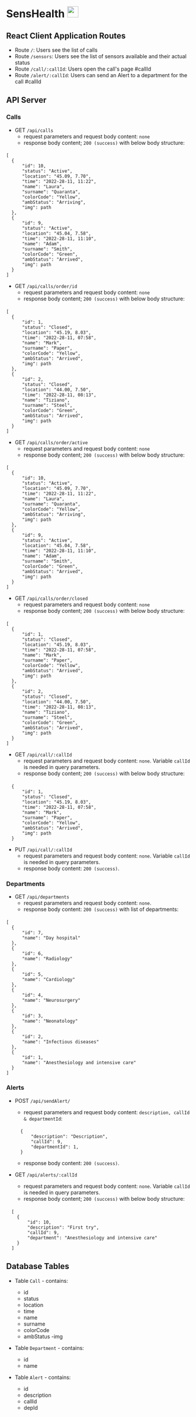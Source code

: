 # SensHealth   <img src="https://cdn.jsdelivr.net/gh/devicons/devicon/icons/react/react-original.svg" height="30" />

## React Client Application Routes

- Route `/`: Users see the list of calls
- Route `/sensors`: Users see the list of sensors available and their actual status
- Route `/call/:callId`: Users open the call's page #callId
- Route `/alert/:callId`: Users can send an Alert to a department for the call #callId

## API Server
### Calls
  
- GET `/api/calls`
  - request parameters and request body content: `none`
  - response body content; `200 (success)` with below body structure:
####
  ```
  [
    {
        "id": 10,
        "status": "Active",
        "location": "45.09, 7.70",
        "time": "2022-28-11, 11:22",
        "name": "Laura",
        "surname": "Quaranta",
        "colorCode": "Yellow",
        "ambStatus": "Arriving",
        "img": path
    },
    {
        "id": 9,
        "status": "Active",
        "location": "45.04, 7.58",
        "time": "2022-28-11, 11:10",
        "name": "Adam",
        "surname": "Smith",
        "colorCode": "Green",
        "ambStatus": "Arrived",
        "img": path
    }
  ]
  ```

- GET `/api/calls/order/id`
  - request parameters and request body content: `none`
  - response body content; `200 (success)` with below body structure:
 ####
  ```
  [
    {
        "id": 1,
        "status": "Closed",
        "location": "45.19, 8.03",
        "time": "2022-28-11, 07:58",
        "name": "Mark",
        "surname": "Paper",
        "colorCode": "Yellow",
        "ambStatus": "Arrived",
        "img": path
    },
    {
        "id": 2,
        "status": "Closed",
        "location": "44.00, 7.50",
        "time": "2022-28-11, 08:13",
        "name": "Tiziano",
        "surname": "Steel",
        "colorCode": "Green",
        "ambStatus": "Arrived",
        "img": path
    }
  ]
  ```
  
- GET `/api/calls/order/active`
  - request parameters and request body content: `none`
  - response body content; `200 (success)` with below body structure:
####
  ```
  [
    {
        "id": 10,
        "status": "Active",
        "location": "45.09, 7.70",
        "time": "2022-28-11, 11:22",
        "name": "Laura",
        "surname": "Quaranta",
        "colorCode": "Yellow",
        "ambStatus": "Arriving",
        "img": path
    },
    {
        "id": 9,
        "status": "Active",
        "location": "45.04, 7.58",
        "time": "2022-28-11, 11:10",
        "name": "Adam",
        "surname": "Smith",
        "colorCode": "Green",
        "ambStatus": "Arrived",
        "img": path
    }
  ]
  ```

- GET `/api/calls/order/closed`
  - request parameters and request body content: `none`
  - response body content; `200 (success)` with below body structure:
 ####
  ```
  [
    {
        "id": 1,
        "status": "Closed",
        "location": "45.19, 8.03",
        "time": "2022-28-11, 07:58",
        "name": "Mark",
        "surname": "Paper",
        "colorCode": "Yellow",
        "ambStatus": "Arrived",
        "img": path
    },
    {
        "id": 2,
        "status": "Closed",
        "location": "44.00, 7.50",
        "time": "2022-28-11, 08:13",
        "name": "Tiziano",
        "surname": "Steel",
        "colorCode": "Green",
        "ambStatus": "Arrived",
        "img": path
    }
  ]
  ```
- GET `/api/call/:callId`
  - request parameters and request body content: `none`. Variable `callId` is needed in query parameters.
  - response body content; `200 (success)` with below body structure:
 ####
  ```
    {
        "id": 1,
        "status": "Closed",
        "location": "45.19, 8.03",
        "time": "2022-28-11, 07:58",
        "name": "Mark",
        "surname": "Paper",
        "colorCode": "Yellow",
        "ambStatus": "Arrived",
        "img": path
    }
  ```
- PUT `/api/call/:callId`
  - request parameters and request body content: `none`. Variable `callId` is needed in query parameters.
  - response body content: `200 (success)`.

### Departments

- GET `/api/departments`
  - request parameters and request body content: `none`.
  - response body content: `200 (success)` with list of departments:
 ####
  ```
  [
    {
        "id": 7,
        "name": "Day hospital"
    },
    {
        "id": 6,
        "name": "Radiology"
    },
    {
        "id": 5,
        "name": "Cardiology"
    },
    {
        "id": 4,
        "name": "Neurosurgery"
    },
    {
        "id": 3,
        "name": "Neonatology"
    },
    {
        "id": 2,
        "name": "Infectious diseases"
    },
    {
        "id": 1,
        "name": "Anesthesiology and intensive care"
    }
  ]
  ```
  
### Alerts

- POST `/api/sendAlert/`
  - request parameters and request body content: `description, callId & departmentId`:
  ####
  ```
    {
        "description": "Description",
        "callId": 9,
        "departmentId": 1,
    }
  ```
  - response body content: `200 (success)`.

- GET `/api/alerts/:callId`
  - request parameters and request body content: `none`. Variable `callId` is needed in query parameters.
  - response body content; `200 (success)` with below body structure:
 ####
  ```
    [
      {
          "id": 10,
          "description": "First try",
          "callId": 9,
          "department": "Anesthesiology and intensive care"
      }
    ]
  ```
  
## Database Tables

- Table `Call` - contains:
  - id
  - status
  - location
  - time
  - name
  - surname
  - colorCode
  - ambStatus
  -img

- Table `Department` - contains:
  - id
  - name

- Table `Alert` - contains:
  - id
  - description
  - callId
  - depId
